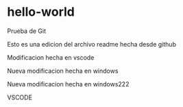 # hello-world
Prueba de Git

Esto es una edicion del archivo readme hecha desde github

Modificacion hecha en vscode

Nueva modificacion hecha en windows

Nueva modificacion hecha en windows222

VSCODE
